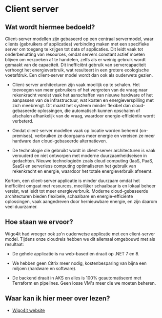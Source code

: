 # Client server

## Wat wordt hiermee bedoeld?
Client-server modellen zijn gebaseerd op een centraal servermodel, waar clients (gebruikers of applicaties) verbinding maken met een specifieke server om toegang te krijgen tot data of applicaties. Dit leidt vaak tot onderbenutting van resources, omdat servers constant actief moeten blijven om verzoeken af te handelen, zelfs als er weinig gebruik wordt gemaakt van de capaciteit. Dit inefficiënt gebruik van servercapaciteit verhoogt het energieverbruik, wat resulteert in een grotere ecologische voetafdruk. Een client-server model wordt dan ook als ouderwets gezien. 

- Client-server architecturen zijn vaak moeilijk op te schalen. Het toevoegen van meer gebruikers of het vergroten van de vraag naar rekenkracht vereist vaak het aanschaffen van nieuwe hardware of het aanpassen van de infrastructuur, wat kosten en energieverspilling met zich meebrengt. Dit maakt het systeem minder flexibel dan cloud-gebaseerde oplossingen, die automatisch kunnen opschalen of afschalen afhankelijk van de vraag, waardoor energie-efficiëntie wordt verbeterd.

- Omdat client-server modellen vaak op locatie worden beheerd (on-premises), verbruiken ze doorgaans meer energie en vereisen ze meer hardware dan cloud-gebaseerde alternatieven. 

- De technologie die gebruikt wordt in client-server architecturen is vaak verouderd en niet ontworpen met moderne duurzaamheidseisen in gedachten. Nieuwe technologieën zoals cloud computing (IaaS, PaaS, SaaS) en serverless computing optimaliseren het gebruik van rekenkracht en energie, waardoor het totale energieverbruik afneemt. 

Kortom, een client-server applicatie is minder duurzaam omdat het inefficiënt omgaat met resources, moeilijker schaalbaar is en lokaal beheer vereist, wat leidt tot meer energieverbruik. Moderne cloud-gebaseerde architecturen bieden flexibele, schaalbare en energie-efficiënte oplossingen, vaak aangedreven door hernieuwbare energie, en zijn daarom veel duurzamer.

## Hoe staan we ervoor?
Wigo4it had vroeger ook zo'n ouderwetse applicatie met een client-server model. Tijdens onze cloudreis hebben we dit allemaal omgebouwd met als resultaat:

- De gehele applicatie is nu web-based en draait op .NET 7 en 8.

- We hebben geen Citrix meer nodig, kostenbesparing van bijna een miljoen (hardware en software).

- De backend draait in AKS en alles is 100% geautomatiseerd met Terraform en pipelines. Geen losse VM's meer die we moeten beheren.

## Waar kan ik hier meer over lezen?
- <a href="https://www.wigo4it.nl/?utm=duurzaamheidsradar">Wigo4it website</a>